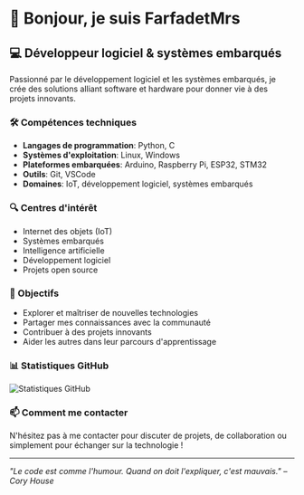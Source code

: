 # 👋 Bonjour, je suis FarfadetMrs

## 💻 Développeur logiciel & systèmes embarqués

Passionné par le développement logiciel et les systèmes embarqués, je crée des solutions alliant software et hardware pour donner vie à des projets innovants.

### 🛠️ Compétences techniques

- **Langages de programmation**: Python, C
- **Systèmes d'exploitation**: Linux, Windows
- **Plateformes embarquées**: Arduino, Raspberry Pi, ESP32, STM32
- **Outils**: Git, VSCode
- **Domaines**: IoT, développement logiciel, systèmes embarqués

### 🔍 Centres d'intérêt

- Internet des objets (IoT)
- Systèmes embarqués
- Intelligence artificielle
- Développement logiciel
- Projets open source

### 🎯 Objectifs

- Explorer et maîtriser de nouvelles technologies
- Partager mes connaissances avec la communauté
- Contribuer à des projets innovants
- Aider les autres dans leur parcours d'apprentissage

### 📊 Statistiques GitHub

![Statistiques GitHub](https://github-readme-stats.vercel.app/api?username=FarfadetMrs&show_icons=true&theme=radical)

### 📫 Comment me contacter

N'hésitez pas à me contacter pour discuter de projets, de collaboration ou simplement pour échanger sur la technologie !

---

*"Le code est comme l'humour. Quand on doit l'expliquer, c'est mauvais." – Cory House*
